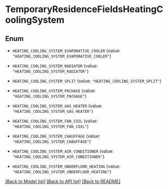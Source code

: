 # TemporaryResidenceFieldsHeatingCoolingSystem

## Enum


* `HEATING_COOLING_SYSTEM_EVAPORATIVE_COOLER` (value: `"HEATING_COOLING_SYSTEM_EVAPORATIVE_COOLER"`)

* `HEATING_COOLING_SYSTEM_RADIATOR` (value: `"HEATING_COOLING_SYSTEM_RADIATOR"`)

* `HEATING_COOLING_SYSTEM_SPLIT` (value: `"HEATING_COOLING_SYSTEM_SPLIT"`)

* `HEATING_COOLING_SYSTEM_PACKAGE` (value: `"HEATING_COOLING_SYSTEM_PACKAGE"`)

* `HEATING_COOLING_SYSTEM_GAS_HEATER` (value: `"HEATING_COOLING_SYSTEM_GAS_HEATER"`)

* `HEATING_COOLING_SYSTEM_FAN_COIL` (value: `"HEATING_COOLING_SYSTEM_FAN_COIL"`)

* `HEATING_COOLING_SYSTEM_CHAUFFAGE` (value: `"HEATING_COOLING_SYSTEM_CHAUFFAGE"`)

* `HEATING_COOLING_SYSTEM_AIR_CONDITIONER` (value: `"HEATING_COOLING_SYSTEM_AIR_CONDITIONER"`)

* `HEATING_COOLING_SYSTEM_UNDERFLOOR_HEATING` (value: `"HEATING_COOLING_SYSTEM_UNDERFLOOR_HEATING"`)


[[Back to Model list]](../README.md#documentation-for-models) [[Back to API list]](../README.md#documentation-for-api-endpoints) [[Back to README]](../README.md)


